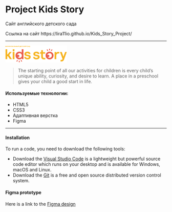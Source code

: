 # Project Kids Story

<p>Сайт английского детского сада</p>
<p> Ссылка на сайт https://lira11io.github.io/Kids_Story_Project/</p>

---

![This is an image](/assets/images/logo.png)

> The starting point of all our activities for children is every child’s unique ability, curiosity, and desire to learn. A place in a preschool gives your child a good start in life.

#### Используемые технологии:

- HTML5
- CSS3
- Адаптивная верстка
- Figma

---

#### Installation

<p> To run a code, you need to download the following tools:</p>

- Download the [Visual Studio Code](https://go.microsoft.com/fwlink/?LinkID=534107) is a lightweight but powerful source code editor which runs on your desktop and is available for Windows, macOS and Linux.
- Download the [Git](https://git-scm.com/about/free-and-open-source) is a free and open source distributed version control system.

#### Figma prototype

Here is a link to the [Figma design](https://www.figma.com/file/mMMRODuJ4yWrogtvo8JsQy/Kids-story?node-id=18%3A1818&t=8SQgvpT5W4RfoHmO-0)
